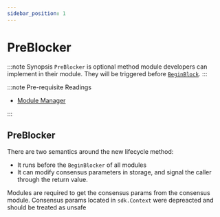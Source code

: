 ```yaml
---
sidebar_position: 1
---
```


# PreBlocker

:::note Synopsis
`PreBlocker` is optional method module developers can implement in their module. They will be triggered before [`BeginBlock`](../../learn/advanced/00-baseapp.md#beginblock).
:::

:::note Pre-requisite Readings

* [Module Manager](./01-module-manager.md)

:::

## PreBlocker

There are two semantics around the new lifecycle method:

* It runs before the `BeginBlocker` of all modules
* It can modify consensus parameters in storage, and signal the caller through the return value.

Modules are required to get the consensus params from the consensus module. Consensus params located in `sdk.Context` were depreacted and should be treated as unsafe
